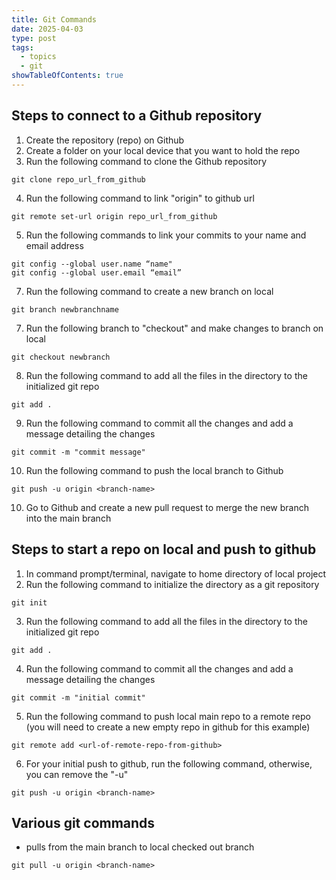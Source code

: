 ```yaml
---
title: Git Commands
date: 2025-04-03
type: post
tags:
  - topics
  - git
showTableOfContents: true
---
```


## Steps to connect to a Github repository
1. Create the repository (repo) on Github
2. Create a folder on your local device that you want to hold the repo
3. Run the following command to clone the Github repository
```
git clone repo_url_from_github
```
4. Run the following command to link "origin" to github url
```
git remote set-url origin repo_url_from_github
```
5. Run the following commands to link your commits to your name and email address
```
git config --global user.name “name"
git config --global user.email “email”
```
7. Run the following command to create a new branch on local
```
git branch newbranchname
```
7. Run the following branch to "checkout" and make changes to branch on local
```
git checkout newbranch
```
8. Run the following command to add all the files in the directory to the initialized git repo
```
git add .
```
9. Run the following command to commit all the changes and add a message detailing the changes
```
git commit -m "commit message"
```
10. Run the following command to push the local branch to Github
```
git push -u origin <branch-name>
```
10. Go to Github and create a new pull request to merge the new branch into the main branch

## Steps to start a repo on local and push to github
1. In command prompt/terminal, navigate to home directory of local project
2. Run the following command to initialize the directory as a git repository
```
git init
```
3. Run the following command to add all the files in the directory to the initialized git repo
```
git add .
```
4. Run the following command to commit all the changes and add a message detailing the changes
```
git commit -m "initial commit"
```
5. Run the following command to push local main repo to a remote repo (you will need to create a new empty repo in github for this example)
```
git remote add <url-of-remote-repo-from-github>
```
6. For your initial push to github, run the following command, otherwise, you can remove the "-u"
```
git push -u origin <branch-name>
```

## Various git commands
- pulls from the main branch to local checked out branch
```
git pull -u origin <branch-name>
```


